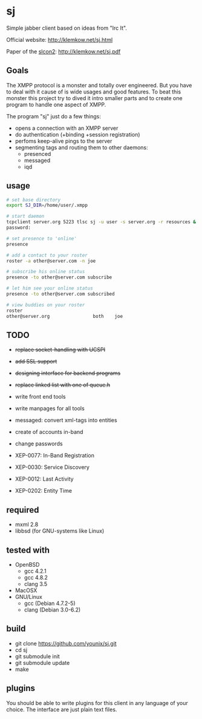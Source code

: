 # sj

Simple jabber client based on ideas from "Irc It".

Official website: http://klemkow.net/sj.html

Paper of the [slcon2](http://suckless.org/conference/): http://klemkow.net/sj.pdf

## Goals

The XMPP protocol is a monster and totally over engineered.  But you have to
deal with it cause of is wide usages and good features.  To beat this monster
this project try to dived it intro smaller parts and to create one program
to handle one aspect of XMPP.

The program "sj" just do a few things:

  * opens a connection with an XMPP server
  * do authentication (+binding +session registration)
  * perfoms keep-alive pings to the server
  * segmenting tags and routing them to other daemons:
    * presenced
    * messaged
    * iqd

## usage

```sh
# set base directory
export SJ_DIR=/home/user/.xmpp

# start daemon
tcpclient server.org 5223 tlsc sj -u user -s server.org -r resources &
password:

# set presence to 'online'
presence

# add a contact to your roster
roster -a other@server.com -n joe

# subscribe his online status
presence -to other@server.com subscribe

# let him see your online status
presence -to other@server.com subscribed

# view buddies on your roster
roster
other@server.org                both    joe
```

## TODO

  * ~~replace socket-handling with UCSPI~~
  * ~~add SSL support~~
  * ~~designing interface for backend programs~~
  * ~~replace linked list with one of queue.h~~
  * write front end tools
  * write manpages for all tools
  * messaged: convert xml-tags into entities
  * create of accounts in-band
  * change passwords

  * XEP-0077: In-Band Registration
  * XEP-0030: Service Discovery
  * XEP-0012: Last Activity
  * XEP-0202: Entity Time

## required

  * mxml 2.8
  * libbsd (for GNU-systems like Linux)

## tested with

 * OpenBSD
   * gcc 4.2.1
   * gcc 4.8.2
   * clang 3.5
 * MacOSX
 * GNU/Linux
   * gcc (Debian 4.7.2-5)
   * clang (Debian 3.0-6.2)

## build

 * git clone https://github.com/younix/sj.git
 * cd sj
 * git submodule init
 * git submodule update
 * make

## plugins

You should be able to write plugins for this client in any language of
your choice.  The interface are just plain text files.
